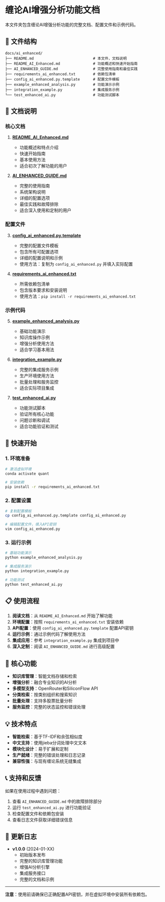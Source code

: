 # 缠论AI增强分析功能文档

本文件夹包含缠论AI增强分析功能的完整文档、配置文件和示例代码。

## 📁 文件结构

```
docs/ai_enhanced/
├── README.md                           # 本文件，文档说明
├── README_AI_Enhanced.md               # 功能概述和快速开始指南
├── AI_ENHANCED_GUIDE.md                # 完整使用指南和最佳实践
├── requirements_ai_enhanced.txt        # 依赖包清单
├── config_ai_enhanced.py.template      # 配置文件模板
├── example_enhanced_analysis.py        # 功能演示示例
├── integration_example.py              # 集成服务示例
└── test_enhanced_ai.py                 # 功能测试脚本
```

## 📖 文档说明

### 核心文档

1. **[README_AI_Enhanced.md](./README_AI_Enhanced.md)**
   - 功能概述和特点介绍
   - 快速开始指南
   - 基本使用方法
   - 适合初次了解功能的用户

2. **[AI_ENHANCED_GUIDE.md](./AI_ENHANCED_GUIDE.md)**
   - 完整的使用指南
   - 系统架构说明
   - 详细的配置选项
   - 最佳实践和故障排除
   - 适合深入使用和定制的用户

### 配置文件

3. **[config_ai_enhanced.py.template](./config_ai_enhanced.py.template)**
   - 完整的配置文件模板
   - 包含所有可配置选项
   - 详细的配置说明和示例
   - 使用方法：复制为 `config_ai_enhanced.py` 并填入实际配置

4. **[requirements_ai_enhanced.txt](./requirements_ai_enhanced.txt)**
   - 所需依赖包清单
   - 包含版本要求和安装说明
   - 使用方法：`pip install -r requirements_ai_enhanced.txt`

### 示例代码

5. **[example_enhanced_analysis.py](./example_enhanced_analysis.py)**
   - 基础功能演示
   - 知识库操作示例
   - 增强分析使用方法
   - 适合学习基本用法

6. **[integration_example.py](./integration_example.py)**
   - 完整的集成服务示例
   - 生产环境使用方法
   - 批量处理和服务监控
   - 适合实际项目集成

7. **[test_enhanced_ai.py](./test_enhanced_ai.py)**
   - 功能测试脚本
   - 验证所有核心功能
   - 问题诊断和调试
   - 适合功能验证和测试

## 🚀 快速开始

### 1. 环境准备

```bash
# 激活虚拟环境
conda activate quant

# 安装依赖
pip install -r requirements_ai_enhanced.txt
```

### 2. 配置设置

```bash
# 复制配置模板
cp config_ai_enhanced.py.template config_ai_enhanced.py

# 编辑配置文件，填入API密钥
vim config_ai_enhanced.py
```

### 3. 运行示例

```bash
# 基础功能演示
python example_enhanced_analysis.py

# 集成服务演示
python integration_example.py

# 功能测试
python test_enhanced_ai.py
```

## 📋 使用流程

1. **阅读文档**：从 `README_AI_Enhanced.md` 开始了解功能
2. **环境配置**：按照 `requirements_ai_enhanced.txt` 安装依赖
3. **API配置**：使用 `config_ai_enhanced.py.template` 配置API密钥
4. **运行示例**：通过示例代码了解使用方法
5. **集成应用**：参考 `integration_example.py` 集成到项目中
6. **深入定制**：阅读 `AI_ENHANCED_GUIDE.md` 进行高级配置

## 🔧 核心功能

- **知识库管理**：智能文档存储和检索
- **增强分析**：融合专业知识的AI分析
- **多模型支持**：OpenRouter和SiliconFlow API
- **分类检索**：按类别组织和搜索知识
- **批量处理**：支持多股票批量分析
- **服务监控**：完整的状态监控和错误处理

## 💡 技术特点

- **智能检索**：基于TF-IDF和余弦相似度
- **中文支持**：使用jieba分词处理中文文本
- **模块化设计**：易于扩展和定制
- **生产就绪**：完整的错误处理和日志记录
- **兼容性强**：与现有缠论系统无缝集成

## 📞 支持和反馈

如果在使用过程中遇到问题：

1. 查看 `AI_ENHANCED_GUIDE.md` 中的故障排除部分
2. 运行 `test_enhanced_ai.py` 进行功能验证
3. 检查配置文件和依赖包安装
4. 查看日志文件获取详细错误信息

## 📝 更新日志

- **v1.0.0** (2024-01-XX)
  - 初始版本发布
  - 完整的知识库管理功能
  - 增强AI分析引擎
  - 集成服务接口
  - 完整的文档和示例

---

**注意**：使用前请确保已正确配置API密钥，并在虚拟环境中安装所有依赖包。